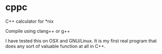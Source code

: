 cppc
====

C++ calculator for *nix

Compile using clang++ or g++

I have tested this on OSX and GNU/Linux. It is my first real program 
that does any sort of valuable function at all in C++.
